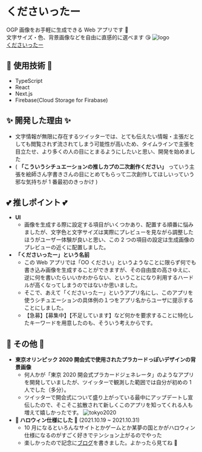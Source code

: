 # **くださいったー**

OGP 画像をお手軽に生成できる Web アプリです 🎉  
文字サイズ・色、背景画像などを自由に直感的に選べます 😘
![logo](https://kudasaitter.vercel.app/default.png)  
[くださいったー](https://kudasaitter.vercel.app/)

## 🐣 使用技術 🐣

- TypeScript
- React
- Next.js
- Firebase(Cloud Storage for Firabase)

## ✨ 開発した理由 ✨

- 文字情報が無限に存在するツイッターでは、とても伝えたい情報・主張だとしても閲覧されず流されてしまう可能性が高いため、タイムラインで主張を目立たせ、より多くの人の目にとまるようにしたいと思い、開発を始めました
- ( **「こういうシチュエーションの推しカプの二次創作ください」** っていう主張を絵師さん字書きさんの目にとめてもらって二次創作してほしいっていう邪な気持ちが 1 番最初のきっかけ )

## 💕 推しポイント 💕

- **UI**
  - 画像を生成する際に設定する項目がいくつかあり、配置する順番に悩みましたが、文字色と文字サイズは実際にプレビューを見ながら調整したほうがユーザー体験が良いと思い、この 2 つの項目の設定は生成画像のプレビューの近くに配置しました。
- **「くださいったー」という名前**
  - この Web アプリでは「OO ください」というようなことに限らず何でも書き込み画像を生成することができますが、その自由度の高さゆえに、逆に何を書いたらいいかわからない、ということになり利用するハードルが高くなってしまうのではないか思いました。
  - そこで、あえて「くださいったー」というアプリ名にし、このアプリを使うシチュエーションの具体例の１つをアプリ名からユーザに提示することにしました。
  - 【急募】【募集中】【不足しています】など何かを要求することに特化したキーワードを用意したのも、そういう考えからです。

## 💃 その他 💃

- **東京オリンピック 2020 開会式で使用されたプラカードっぽいデザインの背景画像**
  - 何人かが「東京 2020 開会式プラカードジェネレータ」のようなアプリを開発していましたが、ツイッターで観測した範囲では自分が初めの 1 人でした（多分）。
  - ツイッターで開会式について盛り上がっている最中にアップデートし宣伝したので、そこそこ拡散されて新しくこのアプリを知ってくれる人も増えて嬉しかったです。
    ![tokyo2020](https://kudasaitter.vercel.app/tokyo2020.png)
- **🎃 ハロウィン仕様にした 🎃** (2021.10.19 ~ 2021.10.31)
  - 10 月になるといろんなサイトとかゲームとか某夢の国とかがハロウィン仕様になるのがすごく好きでテンション上がるのでやった
  - 楽しかったので記念に[ブログ](https://hiyoko-coder.hatenablog.com/entry/2021/10/27/164024)を書きました。よかったら見てね 👻
